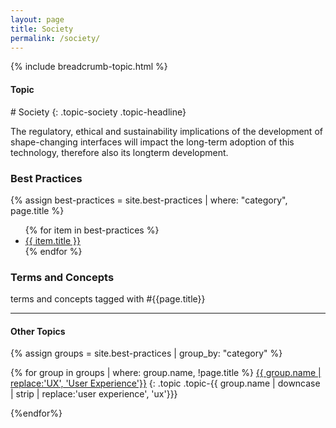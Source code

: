 ```yaml
---
layout: page
title: Society
permalink: /society/
---
```


{% include breadcrumb-topic.html %}

<h4 class="strap">Topic</h4>
# Society
{: .topic-society .topic-headline}

The regulatory, ethical and sustainability implications of the development of shape-changing interfaces will impact the long-term adoption of this technology, therefore also its longterm development.

### Best Practices

{% assign best-practices = site.best-practices | where: "category", page.title %}
<ul>
{% for item in best-practices %}
  <li><a href="{{ item.url }}">{{ item.title }}</a></li>
{% endfor %}
</ul>

### Terms and Concepts

terms and concepts tagged with #{{page.title}}

<hr class="panel-line">
<h4>Other Topics</h4>

{% assign groups = site.best-practices | group_by: "category" %}

{% for group in groups | where: group.name, !page.title %}
<a href="/{{ group.name | downcase | strip | replace:'user experience', 'ux' }}/">{{ group.name | replace:'UX', 'User Experience'}}</a>
{: .topic .topic-{{ group.name | downcase | strip | replace:'user experience', 'ux'}}}

{%endfor%}
